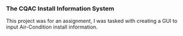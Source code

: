 ### The CQAC Install Information System

This project was for an assignment, I was tasked with creating a GUI to input Air-Condition install information. 

